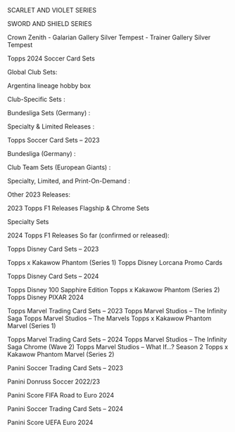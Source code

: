 SCARLET AND VIOLET SERIES
<!-- Pokemon Surging Spark -->
<!-- Pokemon Prismatic Evolutions -->
<!-- Pokemon Journey Together -->
<!-- Pokemon Stellar Crown -->
<!-- Pokemon Shrouded Fable -->
<!-- Pokemon Trick or Trade 2024 /2023 -->
<!-- Pokemon Destined Rivals -->
<!-- Pokemon Twilight Masquerade -->
<!-- Pokemon Temporal Forces -->
<!-- Pokemon Paldean Fates -->
<!-- Pokemon Paradox Rift -->
<!-- Pokemon 151 -->
<!-- Pokemon Obsidian Flames -->
<!-- Pokemon Paldea Evolved -->
<!-- Pokemon Scarlet and Violet Energies -->
<!-- Pokemon Scarlet and Violet -->

SWORD AND SHIELD SERIES
<!-- Crown Zenith -->
Crown Zenith - Galarian Gallery
Silver Tempest - Trainer Gallery
Silver Tempest
<!-- Lost Origin -->
<!-- Astral Radiance -->
<!-- Brilliant Stars -->
<!-- Fusion Strike -->
<!-- Celebrations -->
<!-- Evolving Skies -->
<!-- Chilling Reign
Battle Styles
Shining Fates
McDonald's 25th Anniversary
Vivid Voltage -->
<!-- Champion's Path
Pokemon Futsal Promos -->
<!-- Darkness Ablaze -->
<!-- Rebel Clash -->
<!-- Sword & Shield
Sword & Shield Promos -->

Topps 2024 Soccer Card Sets 
<!-- UEFA Competitions (Champions League, Europa League, etc.): only 2024 Champions League Final found -->
<!-- Topps UEFA Club Competitions 2023/24 (Flagship set; includes UCL, UEL, UECL): cant find UCL, UELm UECL -->
<!-- Topps Chrome UEFA Club Competitions 2023/24 -->
<!-- Topps Museum Collection UEFA Club Competitions 2023/24
Topps Finest UEFA Club Competitions 2023/24
Topps Merlin Chrome 2023/24  -->
<!-- Topps Stadium Club Chrome UEFA 2023/24 -->
<!-- Topps Superstars 2023/24 -->
<!-- Topps MLS 2024 (Flagship Paper Set) -->
<!-- Topps Chrome MLS 2024 -->

Global Club Sets:
<!-- Topps FC  -->
<!-- Topps Now UEFA Club Competitions  -->
<!-- Topps Deco 2023/24  -->
Argentina lineage hobby box

Club-Specific Sets :
<!-- Topps Liverpool FC 2023/24 Team Set
Topps Real Madrid CF 2023/24 Team Set
Topps FC Barcelona 2023/24 Team Set
Topps Bayern Munich 2023/24 Team Set
Topps PSG 2023/24 Team Set
Arsenal Team Set
Manchester City Team Set
Topps Argentina Team Set -->

Bundesliga Sets (Germany) :
<!-- Topps Bundesliga 2023/24
Topps Chrome Bundesliga 2023/24
Topps Finest Bundesliga 2023/24
Topps Museum Collection Bundesliga 2023/24
Topps Stadium Club Chrome Bundesliga 2023/24 -->

Specialty & Limited Releases :
<!-- Topps Living Set UEFA / Bundesliga (ongoing illustrated cards)
Topps Match Attax 2023/24 (UEFA Club Competitions, kid-friendly, more game-focused)
Topps Match Attax Chrome 2023/24
Topps Match Attax Extra 2023/24 (mid-season update) -->

Topps Soccer Card Sets – 2023
<!-- UEFA Club Competitions (UCL, UEL, UECL):
Topps UEFA Club Competitions 2022/23 (Flagship set – includes all UEFA tournaments)
Topps Chrome UEFA Club Competitions 2022/23
Topps Museum Collection UEFA Club Competitions 2022/23
Topps Stadium Club Chrome UEFA 2022/23
Topps Finest UEFA Club Competitions 2022/23
Topps Merlin Chrome 2022/23
Topps Deco UEFA 2022/23
Topps Now UEFA Club Competitions 2022/23 
Topps Superstars 2022/23
Topps MLS 2023 
Topps Chrome MLS 2023 -->


Bundesliga (Germany) :
<!-- Topps Bundesliga 2022/23
Topps Chrome Bundesliga 2022/23
Topps Finest Bundesliga 2022/23
Topps Museum Collection Bundesliga 2022/23
Topps Stadium Club Chrome Bundesliga 2022/23 -->

Club Team Sets (European Giants) :
<!-- Topps Liverpool FC 2022/23 Team Set
Topps Real Madrid CF 2022/23 Team Set
Topps FC Barcelona 2022/23 Team Set
Topps Bayern Munich 2022/23 Team Set
Topps PSG 2022/23 Team Set
Topps Arsenal Team Set
Topps Manchester United Team Set
Topps Manchester City Team Set
Topps Argentina Team Set
Topps Argentina Fileteado 2023  -->


Specialty, Limited, and Print-On-Demand :
<!-- Topps Living Set UEFA / Bundesliga 
Topps FC 
Topps Match Attax 2022/23
Topps Match Attax Chrome 2022/23
Topps Match Attax Extra 2022/23 -->

Other 2023 Releases:
<!-- Topps Paris Saint-Germain Chrome 2022/23
Topps Barcelona Chrome 2022/23
Topps Real Madrid Chrome 2022/23 -->

2023 Topps F1 Releases
Flagship & Chrome Sets
<!-- Topps Formula 1 2023  -->
<!-- Topps Chrome Formula 1 2023
Topps Chrome Formula 1 Sapphire Edition 2023 -->
Specialty Sets
<!-- Topps Dynasty F1 2023 -->
<!-- Topps F1 Turbo Attax 2023 -->
<!-- Topps Now Formula 1 2023 -->
<!-- Topps F1 Chrome Lite 2023 (Sometimes skipped in the U.S.) -->

2024 Topps F1 Releases
So far (confirmed or released):
<!-- Topps Formula 1 2024 (Flagship Set)
Topps Chrome Formula 1 2024
Topps Chrome Sapphire F1 2024
Topps Dynasty F1 2024
Topps Now F1 2024
Turbo Attax 2024 -->

Topps Disney Card Sets – 2023
<!-- Topps Disney 100 (Base)
Topps Disney 100 Chrome
Topps Disney 100 Platinum Celebration -->
Topps x Kakawow Phantom (Series 1)
Topps Disney Lorcana Promo Cards

Topps Disney Card Sets – 2024
<!-- Topps Disney 100 Chrome (Wave 2) -->
Topps Disney 100 Sapphire Edition
Topps x Kakawow Phantom (Series 2)
Topps Disney PIXAR 2024

Topps Marvel Trading Card Sets – 2023
Topps Marvel Studios – The Infinity Saga
Topps Marvel Studios – The Marvels
Topps x Kakawow Phantom Marvel (Series 1)

Topps Marvel Trading Card Sets – 2024
Topps Marvel Studios – The Infinity Saga Chrome (Wave 2)
Topps Marvel Studios – What If…? Season 2
Topps x Kakawow Phantom Marvel (Series 2)

Panini Soccer Trading Card Sets – 2023
<!-- Panini Prizm Premier League 2022/23 -->
Panini Donruss Soccer 2022/23
<!-- Panini Select La Liga 2022/23
Panini Select Serie A 2022/23 -->
<!-- Panini Obsidian Soccer 2022/23 -->
<!-- Panini Immaculate Soccer 2022/23 -->
<!-- Panini Chronicles Soccer 2022/23 (includes Serie A, La Liga, Premier League) -->
<!-- Panini Revolution Soccer 2022/23 -->
Panini Score FIFA Road to Euro 2024
<!-- Panini National Treasures Soccer 2022/23 -->
<!-- Panini Mosaic Road to FIFA World Cup 2022  -->

Panini Soccer Trading Card Sets – 2024
<!-- Panini Prizm Premier League 2023/24
Panini Donruss Soccer 2023/24
Panini Select La Liga 2023/24
Panini Select Serie A 2023/24
Panini Obsidian Soccer 2023/24
Panini Immaculate Soccer 2023/24
Panini Chronicles Soccer 2023/24 (includes Serie A, La Liga, Premier League) -->
Panini Score UEFA Euro 2024
<!-- Panini Revolution Soccer 2023/24 -->
<!-- Panini Eminence Soccer 2023/24 (ultra-premium) -->
<!-- Panini National Treasures Soccer 2023/24 (expected mid-to-late 2024) -->




